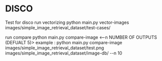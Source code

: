 # DISCO
Test for disco
run vectorizing
python main.py vector-images images/simple_image_retrieval_dataset/test-cases/

run compare
python main.py compare-image <PATH TO QUERY IMAGE> <PATH TO COMPARISON DB FOLDER> <--n NUMBER OF OUTPUTS (DEFUALT 5)>
example : python main.py compare-image images/simple_image_retrieval_dataset/test.png images/simple_image_retrieval_dataset/image-db/ --n 10